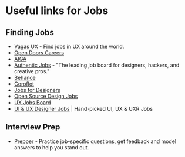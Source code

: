# Useful links for Jobs

## Finding Jobs
* [Vagas UX](https://vagasux.com.br/) - Find jobs in UX around the world.
* [Open Doors Careers](https://www.opendoorscareers.com/)
* [AIGA](https://designjobs.aiga.org/)
* [Authentic Jobs](https://authenticjobs.com/) - "The leading job board for designers, hackers, and creative pros."
* [Behance](https://www.behance.net/joblist)
* [Coroflot](https://www.coroflot.com/design-jobs)
* [Jobs for Designers](https://dribbble.com/jobs)
* [Open Source Design Jobs](https://opensourcedesign.net/jobs/)
* [UX Jobs Board](https://www.uxjobsboard.com)
* [UI & UX Designer Jobs](https://uiuxdesignerjobs.com/) | Hand-picked UI, UX & UXR Jobs


## Interview Prep
* [Prepper](https://www.adzuna.co.uk/jobs/prepper/home) - Practice job-specific questions, get feedback and model answers to help you stand out.
